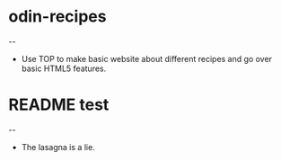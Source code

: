 # odin-recipes
--

- Use TOP to make basic website about different recipes and go over basic HTML5 features.


# README test
--

- The lasagna is a lie.

